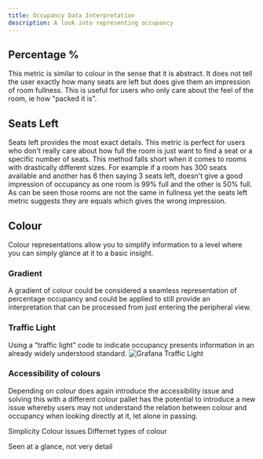 ```yaml
---
title: Occupancy Data Interpretation
description: A look into representing occupancy
---
```

## Percentage %

This metric is similar to colour in the sense that it is abstract. It does not tell the user exactly how many seats are left but does give them an impression of room fullness. This is useful for users who only care about the feel of the room, ie how "packed it is".  


## Seats Left

Seats left provides the most exact details. This metric is perfect for users who don't really care about how full the room is just want to find a seat or a specific number of seats. This method falls short when it comes to rooms with drastically different sizes. For example if a room has 300 seats available and another has 6 then saying 3 seats left, doesn't give a good impression of occupancy as one room is 99% full and the other is 50% full. As can be seen those rooms are not the same in fullness yet the seats left metric suggests they are equals which gives the wrong impression.

## Colour

Colour representations allow you to simplify information to a level where you can simply glance at it to a basic insight.

### Gradient

A gradient of colour could be considered a seamless representation of percentage occupancy and could be applied to still provide an interpretation that can be processed from just entering the peripheral view.

### Traffic Light

Using a "traffic light" code to indicate occupancy presents information in an already widely understood standard.
![Grafana Traffic Light](https://grafana.com/static/img/docs/v45/singlestat-color-options.png)

### Accessibility of colours

Depending on colour does again introduce the accessibility issue and solving this with a different colour pallet has the potential to introduce a new issue whereby users may not understand the relation between colour and occupancy when looking directly at it, let alone in passing.

Simplicity
Colour issues
Differnet types of colour

Seen at a glance, not very detail
